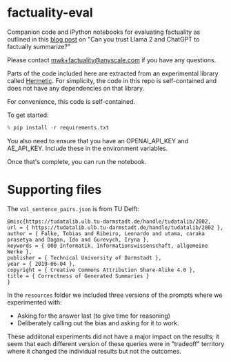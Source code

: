 # factuality-eval
Companion code and iPython notebooks for evaluating factuality as outlined
in this [blog post](https://www.anyscale.com/blog/llama-2-is-about-as-factually-accurate-as-gpt-4-for-summaries-and-is-30x-cheaper) 
on "Can you trust Llama 2 and ChatGPT to factually summarize?"

Please contact mwk+factuality@anyscale.com if you have any questions. 

Parts of the code included here are extracted from an experimental library called [Hermetic](https://github.com/anyscale/hermetic). 
For simplicity, the code in this repo is self-contained and does not have any dependencies on that library. 


For convenience, this code is self-contained. 

To get started: 
```python
% pip install -r requirements.txt
```

You also need to ensure that you have an OPENAI_API_KEY and AE_API_KEY. 
Include these in the environment variables. 

Once that's complete, you can run the notebook. 


# Supporting files
The `val_sentence_pairs.json` is from TU Delft: 

```
@misc{https://tudatalib.ulb.tu-darmstadt.de/handle/tudatalib/2002,
url = { https://tudatalib.ulb.tu-darmstadt.de/handle/tudatalib/2002 },
author = { Falke, Tobias and Ribeiro, Leonardo and utama, caraka prasetya and Dagan, Ido and Gurevych, Iryna },
keywords = { 000 Informatik, Informationswissenschaft, allgemeine Werke },
publisher = { Technical University of Darmstadt },
year = { 2019-06-04 },
copyright = { Creative Commons Attribution Share-Alike 4.0 },
title = { Correctness of Generated Summaries }
}
```

In the `resources` folder we included three versions of the prompts where we experimented with: 

* Asking for the answer last (to give time for reasoning)
* Deliberately calling out the bias and asking for it to work. 

These addiitonal experiments did not have a major impact on the results; it seem that each 
different version of these queries were in "tradeoff" territory where it changed the individual
results but not the outcomes. 




